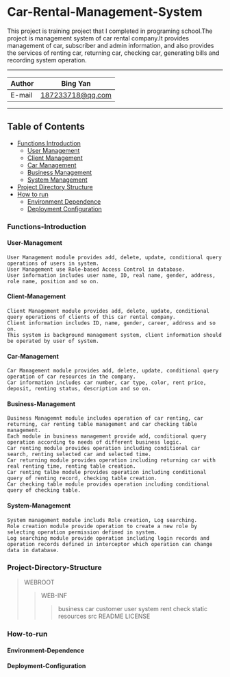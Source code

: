 # Car-Rental-Management-System
This project is training project that I completed in programing school.The project is management system of car rental company.It provides management of car, subscriber and admin information, and also provides the services of renting car, returning car, checking car, generating bills and recording system operation.
****
    
|Author|Bing Yan|
|---|---
|E-mail|187233718@qq.com


****
## Table of Contents
* [Functions Introduction](#Functions-Introduction)
    * [User Management](#User-Management)
    * [Client Management](#Client-Management)
    * [Car Management](#Car-Management)
    * [Business Management](#Business-Management)
    * [System Management](#System-Management)
* [Project Directory Structure](#Project-Directory-Structure)
* [How to run](#How-to-run)
    * [Environment Dependence](#Environment-Dependence)
    * [Deployment Configuration](#Deployment-Configuration)
    
### Functions-Introduction
#### User-Management
```
User Management module provides add, delete, update, conditional query operations of users in system.
User Management use Role-based Access Control in database.
User information includes user name, ID, real name, gender, address, role name, position and so on.
```
#### Client-Management
```
Client Management module provides add, delete, update, conditional query operations of clients of this car rental company.
Client information includes ID, name, gender, career, address and so on.
This system is background management system, client information should be operated by user of system.
```
#### Car-Management
```
Car Management module provides add, delete, update, conditional query operation of car resources in the company.
Car information includes car number, car type, color, rent price, deposit, renting status, description and so on.
```
#### Business-Management
```
Business Managemnt module includes operation of car renting, car returning, car renting table management and car checking table management.
Each module in business management provide add, conditional query operation according to needs of different business logic.
Car renting module provides operation including conditional car search, renting selected car and selected time.
Car returning module provides operation including returning car with real renting time, renting table creation.
Car renting talbe module provides operation including conditional query of renting record, checking table creation.
Car checking table module provides operation including conditional query of checking table. 
```
#### System-Management
```
System management module includs Role creation, Log searching.
Role creation module provide operation to create a new role by selecting operation permission defined in system.
Log searching module provide operation including login records and operation records defined in interceptor which operation can change data in database.
```

### Project-Directory-Structure
>WEBROOT
>>WEB-INF
>>>business
>>>car
>>>customer
>>>user
>>>system
>>>rent
>>>check
>>static
>resources
>src
>README
>LICENSE
### How-to-run
#### Environment-Dependence 
#### Deployment-Configuration

